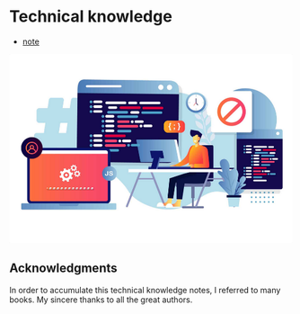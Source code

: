 # Technical knowledge

- [note](./note/README.md)

![thumbnail](./assets/images/thumbnail.png)


## Acknowledgments

In order to accumulate this technical knowledge notes, I referred to many books. My sincere thanks to all the great authors.
